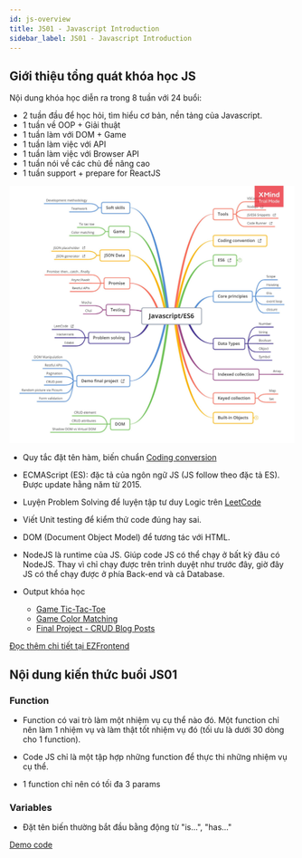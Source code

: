 ```yaml
---
id: js-overview
title: JS01 - Javascript Introduction 
sidebar_label: JS01 - Javascript Introduction
---
```


## Giới thiệu tổng quát khóa học JS 

Nội dung khóa học diễn ra trong 8 tuần với 24 buổi:

- 2 tuần đầu để học hỏi, tìm hiểu cơ bản, nền tảng của Javascript.
- 1 tuần về OOP + Giải thuật
- 1 tuần làm với DOM + Game
- 1 tuần làm việc với API
- 1 tuần làm việc với Browser API
- 1 tuần nói về các chủ đề nâng cao
- 1 tuần support + prepare for ReactJS

![Javacript overview](https://github.com/edwardtran97/frontend-blog/blob/master/static/img/javascript-docs/js01-overview-1.jpg?raw=true)

- Quy tắc đặt tên hàm, biến chuẩn [Coding conversion](https://github.com/airbnb/javascript)

- ECMAScript (ES): đặc tả của ngôn ngữ JS (JS follow theo đặc tả ES). Được update hằng năm từ 2015.

- Luyện Problem Solving để luyện tập tư duy Logic trên [LeetCode](https://leetcode.com/problemset/all/?difficulty=Easy)

- Viết Unit testing để kiểm thử code đúng hay sai. 

- DOM (Document Object Model) để tương tác với HTML.

- NodeJS là runtime của JS. Giúp code JS có thể chạy ở bất kỳ đâu có NodeJS. Thay vì chỉ chạy được trên trình duyệt như trước đây, giờ đây JS có thể chạy được ở phía Back-end và cả Database.

- Output khóa học 

    + [Game Tic-Tac-Toe](https://paulnguyen-mn.github.io/js-tic-tac-toe/)
    + [Game Color Matching](https://color-matching-game.vercel.app/)
    + [Final Project - CRUD Blog Posts](https://paulnguyen-mn.github.io/posts-ui/)

[Đọc thêm chi tiết tại EZFrontend](https://www.ezfrontend.com/docs/tong-quan-ve-javascript)


## Nội dung kiến thức buổi JS01

### Function

- Function có vai trò làm một nhiệm vụ cụ thể nào đó. Một function chỉ nên làm 1 nhiệm vụ và làm thật tốt nhiệm vụ đó (tối ưu là dưới 30 dòng cho 1 function).

- Code JS chỉ là một tập hợp những function để thực thi những nhiệm vụ cụ thể. 

- 1 function chỉ nên có tối đa 3 params

### Variables

- Đặt tên biến thường bắt đầu bằng động từ "is...", "has..."

[Demo code](https://github.com/edwardtran97/frontend-blog/blob/master/src/js/js01-overview.js)

